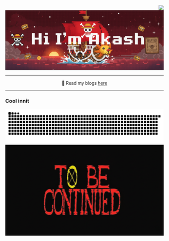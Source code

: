 <img align="right" src="https://visitor-badge.laobi.icu/badge?page_id=akash-vadakkeveetil.visitor-badge&left_color=red&right_color=green&left_text=Visitor%20Number:"/>
<img src="./header.png" alt="My Cool Image"/>
<hr/>
<div align="center">
  🌱 Read my blogs <a href="https://medium.com/@akashvadakkeveetil">here</a>
  <br>
</div>
<hr/>

<h3>Cool innit</h3>
<picture>
  <source media="(prefers-color-scheme: dark)" srcset="https://raw.githubusercontent.com/Akash-vadakkeveetil/Akash-vadakkeveetil/output/github-snake-dark.svg" />
  <source media="(prefers-color-scheme: light)" srcset="https://raw.githubusercontent.com/Akash-vadakkeveetil/Akash-vadakkeveetil/output/github-snake.svg" />
  <img alt="github-snake" src="https://raw.githubusercontent.com/Akash-vadakkeveetil/Akash-vadakkeveetil/output/github-snake.svg" />
</picture>

<img src="./footer secondary.png" alt="tail"/>
